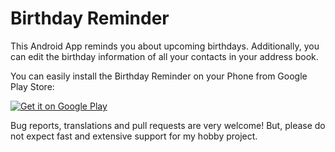 # Birthday Reminder

This Android App reminds you about upcoming birthdays.
Additionally, you can edit the birthday information of all your contacts in your address book.

You can easily install the Birthday Reminder on your Phone from Google Play Store:

[![Get it on Google Play](https://play.google.com/intl/en_us/badges/images/badge_new.png "Get it on Google Play")](https://play.google.com/store/apps/details?id=de.ubuntix.android.birthdayreminder)

Bug reports, translations and pull requests are very welcome!
But, please do not expect fast and extensive support for my hobby project.

